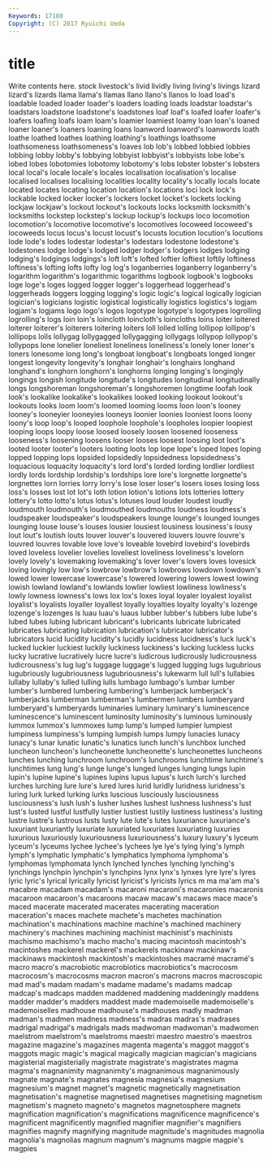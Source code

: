 ```yaml
---
Keywords: 17180 
Copyright: (C) 2017 Ryuichi Ueda
---
```


# title

Write contents here.
stock livestock's livid lividly living living's
livings lizard lizard's lizards llama llama's llamas llano llano's llanos
lo load load's loadable loaded loader loader's loaders loading loads
loadstar loadstar's loadstars loadstone loadstone's loadstones loaf loaf's loafed loafer
loafer's loafers loafing loafs loam loam's loamier loamiest loamy loan
loan's loaned loaner loaner's loaners loaning loans loanword loanword's loanwords
loath loathe loathed loathes loathing loathing's loathings loathsome loathsomeness loathsomeness's
loaves lob lob's lobbed lobbied lobbies lobbing lobby lobby's lobbying
lobbyist lobbyist's lobbyists lobe lobe's lobed lobes lobotomies lobotomy lobotomy's
lobs lobster lobster's lobsters local local's locale locale's locales localisation
localisation's localise localised localises localising localities locality locality's locally locals
locate located locates locating location location's locations loci lock lock's
lockable locked locker locker's lockers locket locket's lockets locking lockjaw
lockjaw's lockout lockout's lockouts locks locksmith locksmith's locksmiths lockstep lockstep's
lockup lockup's lockups loco locomotion locomotion's locomotive locomotive's locomotives locoweed
locoweed's locoweeds locus locus's locust locust's locusts locution locution's locutions
lode lode's lodes lodestar lodestar's lodestars lodestone lodestone's lodestones lodge
lodge's lodged lodger lodger's lodgers lodges lodging lodging's lodgings lodgings's
loft loft's lofted loftier loftiest loftily loftiness loftiness's lofting lofts
lofty log log's loganberries loganberry loganberry's logarithm logarithm's logarithmic logarithms
logbook logbook's logbooks loge loge's loges logged logger logger's loggerhead
loggerhead's loggerheads loggers logging logging's logic logic's logical logically logician
logician's logicians logistic logistical logistically logistics logistics's logjam logjam's logjams
logo logo's logos logotype logotype's logotypes logrolling logrolling's logs loin
loin's loincloth loincloth's loincloths loins loiter loitered loiterer loiterer's loiterers
loitering loiters loll lolled lolling lollipop lollipop's lollipops lolls lollygag
lollygagged lollygagging lollygags lollypop lollypop's lollypops lone lonelier loneliest loneliness
loneliness's lonely loner loner's loners lonesome long long's longboat longboat's
longboats longed longer longest longevity longevity's longhair longhair's longhairs longhand
longhand's longhorn longhorn's longhorns longing longing's longingly longings longish longitude
longitude's longitudes longitudinal longitudinally longs longshoreman longshoreman's longshoremen longtime loofah
look look's lookalike lookalike's lookalikes looked looking lookout lookout's lookouts
looks loom loom's loomed looming looms loon loon's looney looney's
looneyier looneyies looneys loonier loonies looniest loons loony loony's loop
loop's looped loophole loophole's loopholes loopier loopiest looping loops loopy
loose loosed loosely loosen loosened looseness looseness's loosening loosens looser
looses loosest loosing loot loot's looted looter looter's looters looting
loots lop lope lope's loped lopes loping lopped lopping lops
lopsided lopsidedly lopsidedness lopsidedness's loquacious loquacity loquacity's lord lord's lorded
lording lordlier lordliest lordly lords lordship lordship's lordships lore lore's
lorgnette lorgnette's lorgnettes lorn lorries lorry lorry's lose loser loser's
losers loses losing loss loss's losses lost lot lot's loth
lotion lotion's lotions lots lotteries lottery lottery's lotto lotto's lotus
lotus's lotuses loud louder loudest loudly loudmouth loudmouth's loudmouthed loudmouths
loudness loudness's loudspeaker loudspeaker's loudspeakers lounge lounge's lounged lounges lounging
louse louse's louses lousier lousiest lousiness lousiness's lousy lout lout's
loutish louts louver louver's louvered louvers louvre louvre's louvred louvres
lovable love love's loveable lovebird lovebird's lovebirds loved loveless lovelier
lovelies loveliest loveliness loveliness's lovelorn lovely lovely's lovemaking lovemaking's lover
lover's lovers loves lovesick loving lovingly low low's lowbrow lowbrow's
lowbrows lowdown lowdown's lowed lower lowercase lowercase's lowered lowering lowers
lowest lowing lowish lowland lowland's lowlands lowlier lowliest lowliness lowliness's
lowly lowness lowness's lows lox lox's loxes loyal loyaler loyalest
loyalist loyalist's loyalists loyaller loyallest loyally loyalties loyalty loyalty's lozenge
lozenge's lozenges ls luau luau's luaus lubber lubber's lubbers lube
lube's lubed lubes lubing lubricant lubricant's lubricants lubricate lubricated lubricates
lubricating lubrication lubrication's lubricator lubricator's lubricators lucid lucidity lucidity's lucidly
lucidness lucidness's luck luck's lucked luckier luckiest luckily luckiness luckiness's
lucking luckless lucks lucky lucrative lucratively lucre lucre's ludicrous ludicrously
ludicrousness ludicrousness's lug lug's luggage luggage's lugged lugging lugs lugubrious
lugubriously lugubriousness lugubriousness's lukewarm lull lull's lullabies lullaby lullaby's lulled
lulling lulls lumbago lumbago's lumbar lumber lumber's lumbered lumbering lumbering's
lumberjack lumberjack's lumberjacks lumberman lumberman's lumbermen lumbers lumberyard lumberyard's lumberyards
luminaries luminary luminary's luminescence luminescence's luminescent luminosity luminosity's luminous luminously
lummox lummox's lummoxes lump lump's lumped lumpier lumpiest lumpiness lumpiness's
lumping lumpish lumps lumpy lunacies lunacy lunacy's lunar lunatic lunatic's
lunatics lunch lunch's lunchbox lunched luncheon luncheon's luncheonette luncheonette's luncheonettes
luncheons lunches lunching lunchroom lunchroom's lunchrooms lunchtime lunchtime's lunchtimes lung
lung's lunge lunge's lunged lunges lunging lungs lupin lupin's lupine
lupine's lupines lupins lupus lupus's lurch lurch's lurched lurches lurching
lure lure's lured lures lurid luridly luridness luridness's luring lurk
lurked lurking lurks luscious lusciously lusciousness lusciousness's lush lush's lusher
lushes lushest lushness lushness's lust lust's lusted lustful lustfully lustier
lustiest lustily lustiness lustiness's lusting lustre lustre's lustrous lusts lusty
lute lute's lutes luxuriance luxuriance's luxuriant luxuriantly luxuriate luxuriated luxuriates
luxuriating luxuries luxurious luxuriously luxuriousness luxuriousness's luxury luxury's lyceum lyceum's
lyceums lychee lychee's lychees lye lye's lying lying's lymph lymph's
lymphatic lymphatic's lymphatics lymphoma lymphoma's lymphomas lymphomata lynch lynched lynches
lynching lynching's lynchings lynchpin lynchpin's lynchpins lynx lynx's lynxes lyre
lyre's lyres lyric lyric's lyrical lyrically lyricist lyricist's lyricists lyrics
m ma ma'am ma's macabre macadam macadam's macaroni macaroni's macaronies
macaronis macaroon macaroon's macaroons macaw macaw's macaws mace mace's maced
macerate macerated macerates macerating maceration maceration's maces machete machete's machetes
machination machination's machinations machine machine's machined machinery machinery's machines machining
machinist machinist's machinists machismo machismo's macho macho's macing macintosh macintosh's
macintoshes mackerel mackerel's mackerels mackinaw mackinaw's mackinaws mackintosh mackintosh's mackintoshes
macramé macramé's macro macro's macrobiotic macrobiotics macrobiotics's macrocosm macrocosm's macrocosms
macron macron's macrons macros macroscopic mad mad's madam madam's madame
madame's madams madcap madcap's madcaps madden maddened maddening maddeningly maddens
madder madder's madders maddest made mademoiselle mademoiselle's mademoiselles madhouse madhouse's
madhouses madly madman madman's madmen madness madness's madras madras's madrases
madrigal madrigal's madrigals mads madwoman madwoman's madwomen maelstrom maelstrom's maelstroms
maestri maestro maestro's maestros magazine magazine's magazines magenta magenta's maggot
maggot's maggots magic magic's magical magically magician magician's magicians magisterial
magisterially magistrate magistrate's magistrates magma magma's magnanimity magnanimity's magnanimous magnanimously
magnate magnate's magnates magnesia magnesia's magnesium magnesium's magnet magnet's magnetic
magnetically magnetisation magnetisation's magnetise magnetised magnetises magnetising magnetism magnetism's magneto
magneto's magnetos magnetosphere magnets magnification magnification's magnifications magnificence magnificence's magnificent
magnificently magnified magnifier magnifier's magnifiers magnifies magnify magnifying magnitude magnitude's
magnitudes magnolia magnolia's magnolias magnum magnum's magnums magpie magpie's magpies
